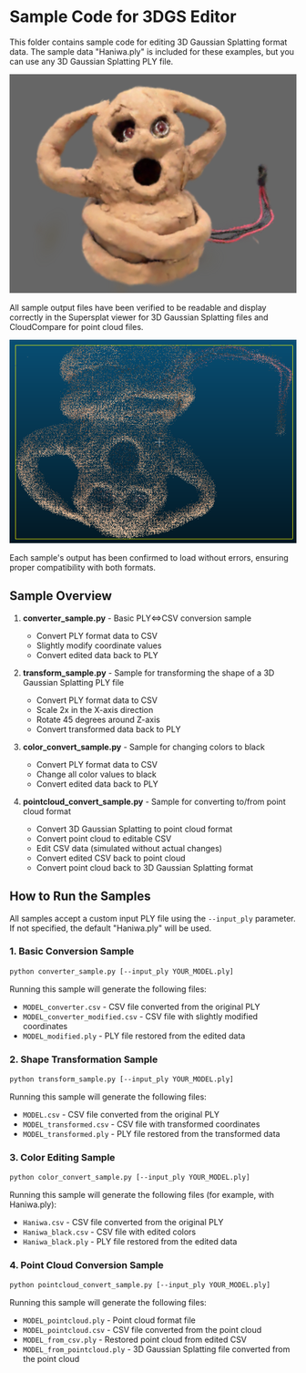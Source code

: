 # Sample Code for 3DGS Editor

This folder contains sample code for editing 3D Gaussian Splatting format data. The sample data "Haniwa.ply" is included for these examples, but you can use any 3D Gaussian Splatting PLY file.

![Haniwa model imported into Scaniverse](https://raw.githubusercontent.com/404background/3dgs-edit-tools/main/images/haniwa.png)

All sample output files have been verified to be readable and display correctly in the Supersplat viewer for 3D Gaussian Splatting files and CloudCompare for point cloud files. 

![Haniwa point cloud visualization in CloudCompare](https://raw.githubusercontent.com/404background/3dgs-edit-tools/main/images/haniwa_pointcloud.png)

Each sample's output has been confirmed to load without errors, ensuring proper compatibility with both formats.

## Sample Overview

1. **converter_sample.py** - Basic PLY⇔CSV conversion sample
   - Convert PLY format data to CSV
   - Slightly modify coordinate values
   - Convert edited data back to PLY

2. **transform_sample.py** - Sample for transforming the shape of a 3D Gaussian Splatting PLY file
   - Convert PLY format data to CSV
   - Scale 2x in the X-axis direction
   - Rotate 45 degrees around Z-axis
   - Convert transformed data back to PLY

3. **color_convert_sample.py** - Sample for changing colors to black
   - Convert PLY format data to CSV
   - Change all color values to black
   - Convert edited data back to PLY

4. **pointcloud_convert_sample.py** - Sample for converting to/from point cloud format
   - Convert 3D Gaussian Splatting to point cloud format
   - Convert point cloud to editable CSV
   - Edit CSV data (simulated without actual changes)
   - Convert edited CSV back to point cloud
   - Convert point cloud back to 3D Gaussian Splatting format

## How to Run the Samples

All samples accept a custom input PLY file using the `--input_ply` parameter. If not specified, the default "Haniwa.ply" will be used.

### 1. Basic Conversion Sample

```bash
python converter_sample.py [--input_ply YOUR_MODEL.ply]
```

Running this sample will generate the following files:
- `MODEL_converter.csv` - CSV file converted from the original PLY
- `MODEL_converter_modified.csv` - CSV file with slightly modified coordinates
- `MODEL_modified.ply` - PLY file restored from the edited data

### 2. Shape Transformation Sample

```bash
python transform_sample.py [--input_ply YOUR_MODEL.ply]
```

Running this sample will generate the following files:
- `MODEL.csv` - CSV file converted from the original PLY
- `MODEL_transformed.csv` - CSV file with transformed coordinates
- `MODEL_transformed.ply` - PLY file restored from the transformed data

### 3. Color Editing Sample

```bash
python color_convert_sample.py [--input_ply YOUR_MODEL.ply]
```

Running this sample will generate the following files (for example, with Haniwa.ply):
- `Haniwa.csv` - CSV file converted from the original PLY
- `Haniwa_black.csv` - CSV file with edited colors
- `Haniwa_black.ply` - PLY file restored from the edited data

### 4. Point Cloud Conversion Sample

```bash
python pointcloud_convert_sample.py [--input_ply YOUR_MODEL.ply]
```

Running this sample will generate the following files:
- `MODEL_pointcloud.ply` - Point cloud format file
- `MODEL_pointcloud.csv` - CSV file converted from the point cloud
- `MODEL_from_csv.ply` - Restored point cloud from edited CSV
- `MODEL_from_pointcloud.ply` - 3D Gaussian Splatting file converted from the point cloud
